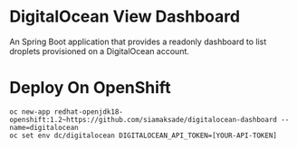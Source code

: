 # DigitalOcean View Dashboard
 
 An Spring Boot application that provides a readonly dashboard to list droplets 
 provisioned on a DigitalOcean account.
  

# Deploy On OpenShift

```
oc new-app redhat-openjdk18-openshift:1.2~https://github.com/siamaksade/digitalocean-dashboard --name=digitalocean
oc set env dc/digitalocean DIGITALOCEAN_API_TOKEN=[YOUR-API-TOKEN]

```